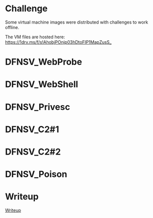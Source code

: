# Challenge

Some virtual machine images were distributed with challenges to work offline.

The VM files are hosted here: <https://1drv.ms/f/s!AhobjPOnjp03hDtoFIP1MapZusS_>

# DFNSV_WebProbe

# DFNSV_WebShell

# DFNSV_Privesc

# DFNSV_C2#1

# DFNSV_C2#2

# DFNSV_Poison

# Writeup

[Writeup](WRITEUP.md)
